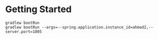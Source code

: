 # Getting Started

    gradlew bootRun 
    gradlew bootRun --args=--spring.application.instance_id=ahmad2,--server.port=1005
